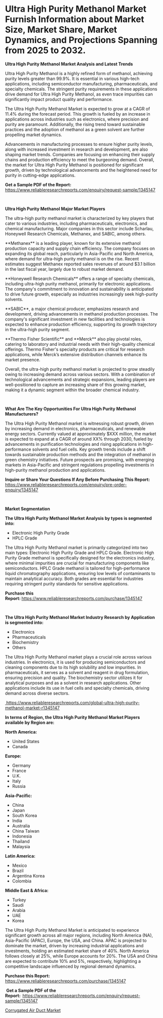 <p><h1>Ultra High Purity Methanol Market Furnish Information about Market Size, Market Share, Market Dynamics, and Projections Spanning from 2025 to 2032.</h1></p><p><strong>Ultra High Purity Methanol Market Analysis and Latest Trends</strong></p>
<p><p>Ultra High Purity Methanol is a highly refined form of methanol, achieving purity levels greater than 99.9%. It is essential in various high-tech applications, including semiconductor manufacturing, pharmaceuticals, and specialty chemicals. The stringent purity requirements in these applications drive demand for Ultra High Purity Methanol, as even trace impurities can significantly impact product quality and performance.</p><p>The Ultra High Purity Methanol Market is expected to grow at a CAGR of 11.4% during the forecast period. This growth is fueled by an increase in applications across industries such as electronics, where precision and purity are paramount. Additionally, the rising trend toward sustainable practices and the adoption of methanol as a green solvent are further propelling market dynamics. </p><p>Advancements in manufacturing processes to ensure higher purity levels, along with increased investment in research and development, are also shaping market trends. Companies are focusing on enhancing their supply chains and production efficiency to meet the burgeoning demand. Overall, the market for Ultra High Purity Methanol is positioned for significant growth, driven by technological advancements and the heightened need for purity in cutting-edge applications.</p></p>
<p><strong>Get a Sample PDF of the Report:&nbsp;</strong> <a href="https://www.reliableresearchreports.com/enquiry/request-sample/1345147?utm_campaign=2208&utm_medium=2&utm_source=Github&utm_content=ia&utm_term=03042025&utm_id=ultra-high-purity-methanol">https://www.reliableresearchreports.com/enquiry/request-sample/1345147</a></p>
<p>&nbsp;</p>
<p><strong>Ultra High Purity Methanol Major Market Players</strong></p>
<p><p>The ultra-high purity methanol market is characterized by key players that cater to various industries, including pharmaceuticals, electronics, and chemical manufacturing. Major companies in this sector include Scharlau, Honeywell Research Chemicals, Methanex, and SABIC, among others.</p><p>**Methanex** is a leading player, known for its extensive methanol production capacity and supply chain efficiency. The company focuses on expanding its global reach, particularly in Asia-Pacific and North America, where demand for ultra-high purity methanol is on the rise. Recent estimates suggest Methanex reported sales revenues of around $3.1 billion in the last fiscal year, largely due to robust market demand.</p><p>**Honeywell Research Chemicals** offers a range of specialty chemicals, including ultra-high purity methanol, primarily for electronic applications. The company's commitment to innovation and sustainability is anticipated to drive future growth, especially as industries increasingly seek high-purity solvents.</p><p>**SABIC**, a major chemical producer, emphasizes research and development, driving advancements in methanol production processes. The company's significant investment in new facilities and technologies is expected to enhance production efficiency, supporting its growth trajectory in the ultra-high purity segment.</p><p>**Thermo Fisher Scientific** and **Merck** also play pivotal roles, catering to laboratory and industrial needs with their high-quality chemical offerings. Thermo Fisher's specialty products are critical for research applications, while Merck’s extensive distribution channels enhance its market presence.</p><p>Overall, the ultra-high purity methanol market is projected to grow steadily owing to increasing demand across various sectors. With a combination of technological advancements and strategic expansions, leading players are well-positioned to capture an increasing share of this growing market, making it a dynamic segment within the broader chemical industry.</p></p>
<p>&nbsp;</p>
<p><strong>What Are The Key Opportunities For Ultra High Purity Methanol Manufacturers?</strong></p>
<p><p>The Ultra High Purity Methanol market is witnessing robust growth, driven by increasing demand in electronics, pharmaceuticals, and renewable energy sectors. Currently valued at approximately $XXX million, the market is expected to expand at a CAGR of around XX% through 2030, fueled by advancements in purification technologies and rising applications in high-performance solvents and fuel cells. Key growth trends include a shift towards sustainable production methods and the integration of methanol in green chemistry initiatives. Future prospects are promising, with emerging markets in Asia-Pacific and stringent regulations propelling investments in high-purity methanol production and applications.</p></p>
<p><strong>Inquire or Share Your Questions If Any Before Purchasing This Report:</strong> <a href="https://www.reliableresearchreports.com/enquiry/pre-order-enquiry/1345147?utm_campaign=2208&utm_medium=2&utm_source=Github&utm_content=ia&utm_term=03042025&utm_id=ultra-high-purity-methanol">https://www.reliableresearchreports.com/enquiry/pre-order-enquiry/1345147</a></p>
<p>&nbsp;</p>
<p><strong>Market Segmentation</strong></p>
<p><strong>The Ultra High Purity Methanol Market Analysis by types is segmented into:</strong></p>
<p><ul><li>Electronic High Purity Grade</li><li>HPLC Grade</li></ul></p>
<p><p>The Ultra High Purity Methanol market is primarily categorized into two main types: Electronic High Purity Grade and HPLC Grade. Electronic High Purity Grade methanol is specifically designed for the electronics industry, where minimal impurities are crucial for manufacturing components like semiconductors. HPLC Grade methanol is tailored for high-performance liquid chromatography applications, ensuring low levels of contaminants to maintain analytical accuracy. Both grades are essential for industries requiring stringent purity standards for sensitive applications.</p></p>
<p><strong>Purchase this Report:&nbsp;</strong><a href="https://www.reliableresearchreports.com/purchase/1345147?utm_campaign=2208&utm_medium=2&utm_source=Github&utm_content=ia&utm_term=03042025&utm_id=ultra-high-purity-methanol">https://www.reliableresearchreports.com/purchase/1345147</a></p>
<p>&nbsp;</p>
<p><strong>The Ultra High Purity Methanol Market Industry Research by Application is segmented into:</strong></p>
<p><ul><li>Electronics</li><li>Pharmaceuticals</li><li>Biochemistry</li><li>Others</li></ul></p>
<p><p>The Ultra High Purity Methanol market plays a crucial role across various industries. In electronics, it is used for producing semiconductors and cleaning components due to its high solubility and low impurities. In pharmaceuticals, it serves as a solvent and reagent in drug formulation, ensuring precision and quality. The biochemistry sector utilizes it for analytical purposes and as a solvent in research applications. Other applications include its use in fuel cells and specialty chemicals, driving demand across diverse sectors.</p></p>
<p><a href="https://www.reliableresearchreports.com/global-ultra-high-purity-methanol-market-r1345147?utm_campaign=2208&utm_medium=2&utm_source=Github&utm_content=ia&utm_term=03042025&utm_id=ultra-high-purity-methanol">&nbsp;https://www.reliableresearchreports.com/global-ultra-high-purity-methanol-market-r1345147</a></p>
<p><strong>In terms of Region, the Ultra High Purity Methanol Market Players available by Region are:</strong></p>
<p>
    <p> <strong> North America: </strong>
        <ul>
            <li>United States</li>
            <li>Canada</li>
        </ul>
        </p> 
    <p> <strong> Europe: </strong>
        <ul>
            <li>Germany</li>
            <li>France</li>
            <li>U.K.</li>
            <li>Italy</li>
            <li>Russia</li>
        </ul>
        </p> 
    <p> <strong> Asia-Pacific: </strong>
        <ul>
            <li>China</li>
            <li>Japan</li>
            <li>South Korea</li>
            <li>India</li>
            <li>Australia</li>
            <li>China Taiwan</li>
            <li>Indonesia</li>
            <li>Thailand</li>
            <li>Malaysia</li>
        </ul>
        </p> 
    <p> <strong> Latin America: </strong>
        <ul>
            <li>Mexico</li>
            <li>Brazil</li>
            <li>Argentina Korea</li>
            <li>Colombia</li>
        </ul>
        </p> 
    <p> <strong> Middle East & Africa: </strong>
        <ul>
            <li>Turkey</li>
            <li>Saudi</li>
            <li>Arabia</li>
            <li>UAE</li>
            <li>Korea</li>
        </ul>
    </p>
    </p>
<p><p>The Ultra High Purity Methanol Market is anticipated to experience significant growth across all major regions, including North America (NA), Asia-Pacific (APAC), Europe, the USA, and China. APAC is projected to dominate the market, driven by increasing industrial applications and investments, holding an estimated market share of 40%. North America follows closely at 25%, while Europe accounts for 20%. The USA and China are expected to contribute 10% and 5%, respectively, highlighting a competitive landscape influenced by regional demand dynamics.</p></p>
<p><strong>Purchase this Report: </strong><a href="https://www.reliableresearchreports.com/purchase/1345147?utm_campaign=2208&utm_medium=2&utm_source=Github&utm_content=ia&utm_term=03042025&utm_id=ultra-high-purity-methanol">https://www.reliableresearchreports.com/purchase/1345147</a></p>
<p>&nbsp;<strong>Get a Sample PDF of the Report:&nbsp;&nbsp;</strong><a href="https://www.reliableresearchreports.com/enquiry/request-sample/1345147?utm_campaign=2208&utm_medium=2&utm_source=Github&utm_content=ia&utm_term=03042025&utm_id=ultra-high-purity-methanol">https://www.reliableresearchreports.com/enquiry/request-sample/1345147</a></p>
<p><strong></strong></p>
<p><p><a href="https://github.com/nathandecarvalho/Market-Research-Report-List-6/blob/main/corrugated-air-duct-market.md?utm_campaign=2208&utm_medium=2&utm_source=Github&utm_content=ia&utm_term=03042025&utm_id=ultra-high-purity-methanol">Corrugated Air Duct Market</a></p></p>